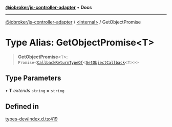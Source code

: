 [**@iobroker/js-controller-adapter**](../../README.md) • **Docs**

***

[@iobroker/js-controller-adapter](../../globals.md) / [\<internal\>](../README.md) / GetObjectPromise

# Type Alias: GetObjectPromise\<T\>

> **GetObjectPromise**\<`T`\>: `Promise`\<[`CallbackReturnTypeOf`](CallbackReturnTypeOf.md)\<[`GetObjectCallback`](GetObjectCallback.md)\<`T`\>\>\>

## Type Parameters

• **T** *extends* `string` = `string`

## Defined in

[types-dev/index.d.ts:419](https://github.com/ioBroker/ioBroker.js-controller/blob/d7f4b912895e80ffd4c1cbb49decb1de7c0e8ca3/packages/types-dev/index.d.ts#L419)
